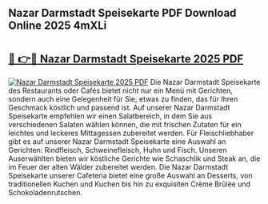 ## Nazar Darmstadt Speisekarte PDF Download Online 2025 4mXLi

# <h2><a href="http://gcav3h.nevu.top/?p=Nazar+Darmstadt+Speisekarte">🔗 👉🔴 Nazar Darmstadt Speisekarte 2025 PDF</a></h2>

[![Nazar Darmstadt Speisekarte 2025 PDF](https://i.imgur.com/dBaPXMq.png)](http://gcav3h.nevu.top/?p=Nazar+Darmstadt+Speisekarte)
Die Nazar Darmstadt Speisekarte des Restaurants oder Cafés bietet nicht nur ein Menü mit Gerichten, sondern auch eine Gelegenheit für Sie, etwas zu finden, das für Ihren Geschmack köstlich und passend ist. Auf unserer Nazar Darmstadt Speisekarte empfehlen wir einen Salatbereich, in dem Sie aus verschiedenen Salaten wählen können, die mit frischen Zutaten für ein leichtes und leckeres Mittagessen zubereitet werden. Für Fleischliebhaber gibt es auf unserer Nazar Darmstadt Speisekarte eine Auswahl an Gerichten: Rindfleisch, Schweinefleisch, Huhn und Fisch. Unseren Auserwählten bieten wir köstliche Gerichte wie Schaschlik und Steak an, die im Feuer der alten Wälder zubereitet werden. Die Nazar Darmstadt Speisekarte unserer Cafeteria bietet eine große Auswahl an Desserts, von traditionellen Kuchen und Kuchen bis hin zu exquisiten Crème Brûlée und Schokoladenrutschen.
